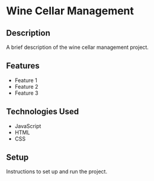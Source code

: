 # Wine Cellar Management

## Description

A brief description of the wine cellar management project.

## Features

- Feature 1
- Feature 2
- Feature 3

## Technologies Used

- JavaScript
- HTML
- CSS

## Setup

Instructions to set up and run the project.

